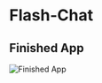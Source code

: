# Flash-Chat


## Finished App
![Finished App](https://github.com/londonappbrewery/Images/blob/master/Flash%20Chat.gif)

